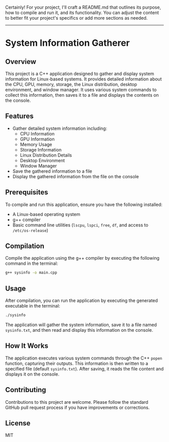 Certainly! For your project, I'll craft a README.md that outlines its purpose, how to compile and run it, and its functionality. You can adjust the content to better fit your project's specifics or add more sections as needed.

---

# System Information Gatherer

## Overview

This project is a C++ application designed to gather and display system information for Linux-based systems. It provides detailed information about the CPU, GPU, memory, storage, the Linux distribution, desktop environment, and window manager. It uses various system commands to collect this information, then saves it to a file and displays the contents on the console.

## Features

- Gather detailed system information including:
  - CPU Information
  - GPU Information
  - Memory Usage
  - Storage Information
  - Linux Distribution Details
  - Desktop Environment
  - Window Manager
- Save the gathered information to a file
- Display the gathered information from the file on the console

## Prerequisites

To compile and run this application, ensure you have the following installed:
- A Linux-based operating system
- g++ compiler
- Basic command line utilities (`lscpu`, `lspci`, `free`, `df`, and access to `/etc/os-release`)

## Compilation

Compile the application using the g++ compiler by executing the following command in the terminal:

```bash
g++ sysinfo -o main.cpp
```


## Usage

After compilation, you can run the application by executing the generated executable in the terminal:

```bash
./sysinfo
```

The application will gather the system information, save it to a file named `sysinfo.txt`, and then read and display this information on the console.

## How It Works

The application executes various system commands through the C++ `popen` function, capturing their outputs. This information is then written to a specified file (default `sysinfo.txt`). After saving, it reads the file content and displays it on the console.

## Contributing

Contributions to this project are welcome. Please follow the standard GitHub pull request process if you have improvements or corrections.

## License

MIT
